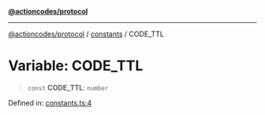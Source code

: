 [**@actioncodes/protocol**](../../README.md)

***

[@actioncodes/protocol](../../modules.md) / [constants](../README.md) / CODE\_TTL

# Variable: CODE\_TTL

> `const` **CODE\_TTL**: `number`

Defined in: [constants.ts:4](https://github.com/otaprotocol/actioncodes/blob/b4bc06f6d42b5f06660c6f068ac123b4cd9daff7/src/constants.ts#L4)
